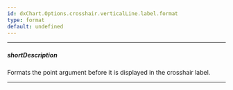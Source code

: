 ```yaml
---
id: dxChart.Options.crosshair.verticalLine.label.format
type: format
default: undefined
---
```

---
##### shortDescription
Formats the point argument before it is displayed in the crosshair label.

---
<!-- %fullDescription% -->

<!-- import * from 'api-reference\10 UI Components\dxChart\1 Configuration\argumentAxis\label\format.md' -->
